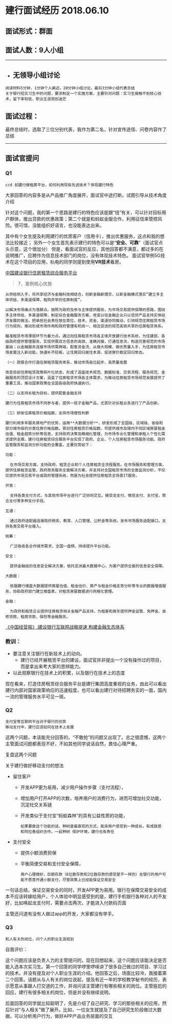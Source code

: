 # 建行面试经历 2018.06.10
## 面试形式：群面
## 面试人数：9人小组

-----
- ## 无领导小组讨论
```
阅读材料5分钟，1分钟个人阐述，20分钟小组讨论，最后3分钟小组代表总结
关于银行招实习生中的问题，要求制定一个实施方案，主要针对问题：实习生接触不到核心技术，留下率较低，职业生涯规划迷茫
```

## 面试过程：
最终总结时，选取了三位分别代表，我作为第二名，针对宣传途径、问卷内容作了总结

-----
## 面试官提问

### Q1
```
ccd 如建行做租房平台，如何利用现有先进技术？体现建行特色
```

大家回答的内容多是从产品推广角度展开，面试官中途打断，试图引导从技术角度介绍

针对这个问题，我的第一个思路是建行的特色应该是跟“钱”有关，可以针对目标用户群体，推出贷款的优惠政策；第二个就是和蚂蚁金服合作，利用征信来管控风险。很可惜，没能组织好语言，也没能表达出来。

其中有个女生提及利用建行的优质客户（信用卡），推出优惠服务，这点和我的想法比较接近；
另外一个女生首先表示建行的特色可以是“**安全、可靠**”（面试官点头示意，这个很加分）
但是，看面试官的反应，其他回答都不满意，都过多的在说明推广，应聘作为信息技术部门的岗位，没有体现技术特色。
面试官举例5G技术在这个项目的应用，杭电的同学则提到使用**VR技术**看房。



[中国建设银行住房租赁综合服务平台](http://society.people.com.cn/n1/2018/0321/c418370-29881352.html)
>7、案例核心优势
```
从供给侧入手，将共享经济与金融科技相结合，创新金融新理念，以新金融模式落实“建立多主体供给、多渠道保障，租购并举的住房制度”。

以解决市场痛点为落脚点。按照为政府及参与主体提供服务，为市场交易提供保障的思路，围绕多主体供给、多渠道保障，制定综合金融服务方案，改变以往金融企业只以信贷产品支持实体经济发展的做法，把承担社会责任放在首位，技术、资金、渠道协同推动，引领规范住房租赁市场行为规则，推动形成市场作用和政府管理有机统一、相互促进的规范高效共享的住房租赁体系。

瞄准租赁市场薄弱环节为着力点。通过向住房租赁市场各主体开放建行技术系统，为住建部、各级政府提供管理服务，实现供需双方信息的高效、准确对接，打通信息流，构造完善规范的市场基础；以金融服务连接市场供需两端，配套资金流，从做大规模、做优质量入手，为住房租赁市场发展注入新动能，快速补齐短板，让住房回归居住本源，促进房价稳定回归常态。

（一）政银合作打造住房租赁服务体系，推动市场高位起步、高质量发展

改变目前住房租赁政策碎片化状态，形成了涵盖技术规范、数据标准、交易流程、服务规范、金融服务的顶层设计方案，涵盖了住房租赁市场各主体需求，为推动住房租赁市场规范发展提供了重要工具，推动国家政策在全国各级政府快速执行。

（二）以支持长租为目标，提供配套金融支持

建行为住房租赁市场不同参与者，提供一揽子金融产品，尤其针对长租业务进行了产品创新。

（三）研发住房租赁价格指数，支持市场理性判断

建行利用多年服务房地产的优势，运用**大数据分析**，研发形成了全国级、区域级、省级和部分城市级的分类住房价格指数。首创住房租赁价格指数，可提供城市及辖内不同区域房屋租金估值、租金趋势分析等信息，支持政府决策及精细化管理，为市场专业化管理和承租人个性化需求提供支撑。建行住房租赁综合服务平台实现了政府、企业、个人住房租赁市场服务功能、政府监管服务和监测分析功能的全覆盖，主要优势如下：

功能：

  在市场交易方面，支持政府、租赁企业和个人住房租赁全流程服务。在市场服务和管理方面，提供住房租赁监管、政府政务服务全面解决方案，并支持对全国租赁市场的全面监测分析，不仅仅提供市场交易平台或政府管理系统，而是为社会提供住房租赁全场景IT服务。

开放：

  支持各类支付方式，与其他市场平台进行广泛协同交互。接受龙支付、微信支付、支付宝，聚合支付等多种支付手段。

互通：

  通过政府适配器连接政府税务、教育、人口管理、公积金等系统。发布市场服务适配接口，支持各类交易平台接入。

统筹：

  广泛吸收各合作城市需求，全国一盘棋，持续提升平台功能。

安全：

  提供金融级的信息安全解决方案，依托亚洲最大数据中心，为客户提供全面的信息安全保障。

大数据：

  依据建行楼盘大数据提供房屋估值、租金估价、房产与租金价格走势分析等专业的数据增值服务，协助政府部门建立楼盘表，对租赁房屋数据进行网格化管理。

金融：

  为政府和租赁企业提供住房租赁相关金融产品支持，为租客和房东提供押金监管、免押金、装修贷款、租房贷款、保险等金融服务。

```

[《中国经营报》:建设银行互联网战略提速 构建金融生态体系](http://ccb.com/cn/ccbtoday/media/20151116_1447663042.html)

### 教训：
- 要注意关注银行在新技术上的动向。
  - 建行已经开展租赁平台的建设，面试官并非提出一个没有操作过的项目，而是拿出来考大家的思辨能力。
- 以此观察银行在技术上的积累，以及银行在技术上的态度

现在看来，打造住房租赁综合服务平台是建行集团高度重视的业务，由此可以看出建行内部对国家政策响应的迅速程度，也可以看出建行对待招聘务实的一面，国内一流的管理服务水平可见一斑。

### Q2
```
支付宝等互联网平台对于银行的优势
移动支付中，建行应该如何在技术上发展
```
这两个问题，本该能充分回答的，“不敢抢”的问题又出现了。总之很遗憾，这两个主管面试问题都表现不好，不如其他同学说话自然，畏怯心理严重。

复盘这两个问题

关于建行做好移动支付的想法
- 留住客户
  - 开发APP更为易用，减少用户操作步骤（支付流程），

  - 增加用户打开APP的次数，培养用户的消费行为，进而可增加社交功能，沉淀社交关系链
  - 开发类似于支付宝“蚂蚁森林”的具有公益性质的功能，

        如果要做这个功能的话，种树是最直观的方式，能染用户感受到一种成长，有成就感
        和阿拉善组织合作，一起种树 保护环境，建行也有责任
- 支付安全
  - 提供小额消费担保
  - 平衡简便交易和支付安全保障，

        用户心理微妙，巨额存款（6位数存款和2位数存款的感受是不一样的）在银行的用户可能不愿意开通小额支付，尽管政策上已经能保证交易安全

一句话总结，保证交易安全的同时，开发APP更为易用。银行在保障交易安全的成本不应该转嫁给用户，个人体验中明显感受到的是，建行手机银行各种对人的不友好，比如唤起龙支付时，需要点击两次，才能进入付款码页面

主管还问道有没有人做过app的开发，大家都没有举手。
### Q3
```
和人有关的岗位，问个人的职业生涯规划
```
自我评价：

这个问题应该是负责人力的主管提问的，现在回想起来，这个问题应该能决定是否能入选本次实习生。第一个回答的同学啰里啰嗦讲了很多自己做过的项目、学习过的技术，并没有提及对个人职业生涯的介绍。他回答之后，场面比较冷，我接着第二个回答。话题从与人有关的岗位说起，提及有近一年的学校教学秘书的经历，表示愿意从事跟人打交道的工作，并询问该主管建行有哪些相关的岗位。主管尴尬的回应，建行有很多相关的岗位，但是并没有继续说明。

后面回答的同学就比较聪明了，先是介绍了自己研究、学习的那些相关的应用，然后针对“与人相关”做了展开。比如，一位女生就提及了自己研究生阶段做过大数据，可以分析用户行为，做好APP产品业务层面的交互
​